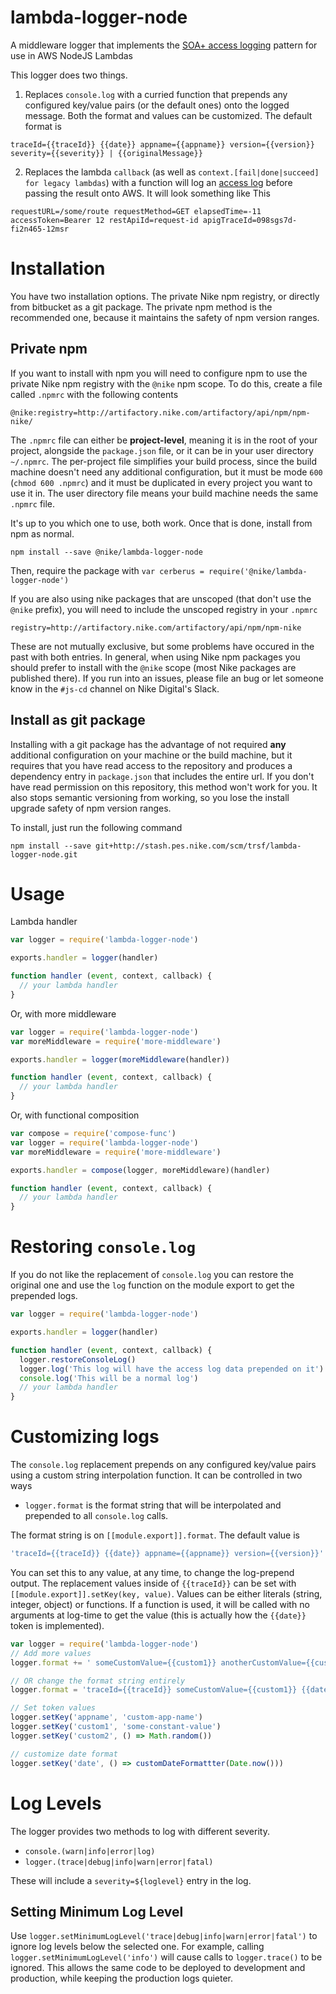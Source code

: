 # lambda-logger-node

A middleware logger that implements the [SOA+ access logging](https://wiki-product.nike.com/display/TF/Logging+Standards#LoggingStandards-LogFormatPattern) pattern for use in AWS NodeJS Lambdas

This logger does two things.

1. Replaces `console.log` with a curried function that prepends any configured key/value pairs (or the default ones) onto the logged message. Both the format and values can be customized. The default format is
```
traceId={{traceId}} {{date}} appname={{appname}} version={{version}} severity={{severity}} | {{originalMessage}}
```

2. Replaces the lambda `callback` (as well as `context.[fail|done|succeed] for legacy lambdas`) with a function will log an [access log](https://wiki-product.nike.com/display/TF/Logging+Standards#LoggingStandards-AccessLogs) before passing the result onto AWS. It will look something like This
```
requestURL=/some/route requestMethod=GET elapsedTime=-11 accessToken=Bearer 12 restApiId=request-id apigTraceId=098sgs7d-fi2n465-12msr
```

# Installation


You have two installation options. The private Nike npm registry, or directly from bitbucket as a git package. The private npm method is the recommended one, because it maintains the safety of npm version ranges.

## Private npm

If you want to install with npm you will need to configure npm to use the private Nike npm registry with the `@nike` npm scope. To do this, create a file called `.npmrc` with the following contents

```
@nike:registry=http://artifactory.nike.com/artifactory/api/npm/npm-nike/
```

The `.npmrc` file can either be **project-level**, meaning it is in the root of your project, alongside the `package.json` file, or it can be in your user directory `~/.npmrc`. The per-project file simplifies your build process, since the build machine doesn't need any additional configuration, but it must be mode `600` (`chmod 600 .npmrc`) and it must be duplicated in every project you want to use it in. The user directory file means your build machine needs the same `.npmrc` file.

It's up to you which one to use, both work. Once that is done, install from npm as normal.

```
npm install --save @nike/lambda-logger-node
```

Then, require the package with `var cerberus = require('@nike/lambda-logger-node')`

If you are also using nike packages that are unscoped (that don't use the `@nike` prefix), you will need to include the unscoped registry in your `.npmrc`

```
registry=http://artifactory.nike.com/artifactory/api/npm/npm-nike
```

These are not mutually exclusive, but some problems have occured in the past with both entries. In general, when using Nike npm packages you should prefer to install with the `@nike` scope (most Nike packages are published there). If you run into an issues, please file an bug or let someone know in the `#js-cd` channel on Nike Digital's Slack.

## Install as git package

Installing with a git package has the advantage of not required **any** additional configuration on your machine or the build machine, but it requires that you have read access to the repository and produces a dependency entry in `package.json` that includes the entire url. If you don't have read permission on this repository, this method won't work for you. It also stops semantic versioning from working, so you lose the install upgrade safety of npm version ranges.

To install, just run the following command

```
npm install --save git+http://stash.pes.nike.com/scm/trsf/lambda-logger-node.git
```


# Usage

Lambda handler

```javascript
var logger = require('lambda-logger-node')

exports.handler = logger(handler)

function handler (event, context, callback) {
  // your lambda handler
}

```

Or, with more middleware

```javascript
var logger = require('lambda-logger-node')
var moreMiddleware = require('more-middleware')

exports.handler = logger(moreMiddleware(handler))

function handler (event, context, callback) {
  // your lambda handler
}
```

Or, with functional composition

```javascript
var compose = require('compose-func')
var logger = require('lambda-logger-node')
var moreMiddleware = require('more-middleware')

exports.handler = compose(logger, moreMiddleware)(handler)

function handler (event, context, callback) {
  // your lambda handler
}
```

# Restoring `console.log`

If you do not like the replacement of `console.log` you can restore the original one and use the `log` function on the module export to get the prepended logs.

```javascript
var logger = require('lambda-logger-node')

exports.handler = logger(handler)

function handler (event, context, callback) {
  logger.restoreConsoleLog()
  logger.log('This log will have the access log data prepended on it')
  console.log('This will be a normal log')
  // your lambda handler
}
```

# Customizing logs

The `console.log` replacement prepends on any configured key/value pairs using a custom string interpolation function. It can be controlled in two ways

* `logger.format` is the format string that will be interpolated and prepended to all `console.log` calls.


 The format string is on `[[module.export]].format`. The default value is

```javascript
'traceId={{traceId}} {{date}} appname={{appname}} version={{version}}'
```

You can set this to any value, at any time, to change the log-prepend output. The replacement values inside of `{{traceId}}` can be set with `[[module.export]].setKey(key, value)`. Values can be either literals (string, integer, object) or functions. If a function is used, it will be called with no arguments at log-time to get the value (this is actually how the `{{date}}` token is implemented).

```javascript
var logger = require('lambda-logger-node')
// Add more values
logger.format += ' someCustomValue={{custom1}} anotherCustomValue={{custom2}}'

// OR change the format string entirely
logger.format = 'traceId={{traceId}} someCustomValue={{custom1}} {{date}} appname={{appname}}'

// Set token values
logger.setKey('appname', 'custom-app-name')
logger.setKey('custom1', 'some-constant-value')
logger.setKey('custom2', () => Math.random())

// customize date format
logger.setKey('date', () => customDateFormattter(Date.now()))
```

# Log Levels

The logger provides two methods to log with different severity.

* `console.(warn|info|error|log)`
* `logger.(trace|debug|info|warn|error|fatal)`

These will include a `severity=${loglevel}` entry in the log. 

## Setting Minimum Log Level

Use `logger.setMinimumLogLevel('trace|debug|info|warn|error|fatal')` to ignore log levels below the selected one. For example, calling `logger.setMinimumLogLevel('info')` will cause calls to `logger.trace()` to be ignored. This allows the same code to be deployed to development and production, while keeping the production logs quieter.